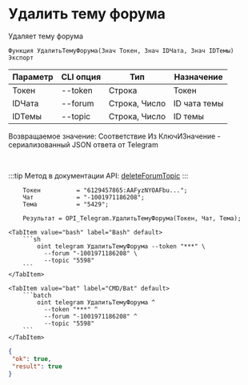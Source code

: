﻿---
sidebar_position: 6
---

# Удалить тему форума
 Удаляет тему форума



`Функция УдалитьТемуФорума(Знач Токен, Знач IDЧата, Знач IDТемы) Экспорт`

  | Параметр | CLI опция | Тип | Назначение |
  |-|-|-|-|
  | Токен | --token | Строка | Токен |
  | IDЧата | --forum | Строка, Число | ID чата темы |
  | IDТемы | --topic | Строка, Число | ID темы |

  
  Возвращаемое значение:   Соответствие Из КлючИЗначение - сериализованный JSON ответа от Telegram

<br/>

:::tip
Метод в документации API: [deleteForumTopic](https://core.telegram.org/bots/api#deleteforumtopic)
:::
<br/>


```bsl title="Пример кода"
    Токен          = "6129457865:AAFyzNYOAFbu...";
    Чат            = "-1001971186208";
    Тема           = "5429";

    Результат = OPI_Telegram.УдалитьТемуФорума(Токен, Чат, Тема);
```
    

 <Tabs>
  
    <TabItem value="bash" label="Bash" default>
        ```sh
            oint telegram УдалитьТемуФорума --token "***" \
              --forum "-1001971186208" \
              --topic "5598"
        ```
    </TabItem>
  
    <TabItem value="bat" label="CMD/Bat" default>
        ```batch
            oint telegram УдалитьТемуФорума ^
              --token "***" ^
              --forum "-1001971186208" ^
              --topic "5598"
        ```
    </TabItem>
</Tabs>


```json title="Результат"
{
 "ok": true,
 "result": true
}
```
